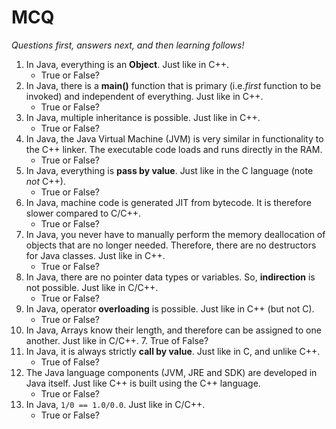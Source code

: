 # MCQ 
_Questions first, answers next, and then learning follows!_

1. In Java, everything is an **Object**. Just like in C++.
   - True or False?
4. In Java, there is a **main()** function that is primary (i.e._first_ function to be invoked) and independent of everything. Just like in C++. 
	- True or False? 
5. In Java, multiple inheritance is possible. Just like in C++. 
   - True or False? 
3. In Java, the Java Virtual Machine (JVM) is very similar in functionality to the C++ linker. The executable code loads and runs directly in the RAM. 
   - True or False?
4. In Java, everything is **pass by value**. Just like in the C language (note _not_ C++). 
	- True or False?
5. In Java, machine code is generated JIT from bytecode. It is therefore slower compared to C/C++. 
	- True or False? 
5. In Java, you never have to manually perform the memory deallocation of objects that are no longer needed. Therefore, there are no destructors for Java classes. Just like in C++. 
	- True or False? 
6. In Java, there are no pointer data types or variables. So, **indirection** is not possible. Just like in C/C++. 
	- True or False? 
6. In Java, operator **overloading** is possible. Just like in C++ (but not C). 
	- True or False? 
6. In Java, Arrays know their length, and therefore can be assigned to one another. Just like in C/C++. 
	7. True of False? 
6. In Java, it is always strictly **call by value**. Just like in C, and unlike C++. 
	- True of False? 
6. The Java language components (JVM, JRE and SDK) are developed in Java itself. Just like C++ is built using the C++ language. 
	- True or False? 
7. In Java, `1/0 == 1.0/0.0`. Just like in C/C++. 
	- True or False? 

